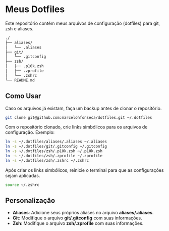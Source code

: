 # Meus Dotfiles

Este repositório contém meus arquivos de configuração (dotfiles) para git, zsh e aliases.

```txt
./
├── aliases/
│   └── .aliases
├── git/
│   └── .gitconfig
├── zsh/
│   ├── .p10k.zsh
│   ├── .zprofile
│   └── .zshrc
└── README.md
```

## Como Usar

Caso os arquivos já existam, faça um backup antes de clonar o repositório.

```sh
git clone git@github.com:marcelohfonseca/dotfiles.git ~/.dotfiles

```

Com o repositório clonado, crie links simbólicos para os arquivos de configuração. Exemplo:

```sh
ln -s ~/.dotfiles/aliases/.aliases ~/.aliases
ln -s ~/.dotfiles/git/.gitconfig ~/.gitconfig
ln -s ~/.dotfiles/zsh/.p10k.zsh ~/.p10k.zsh
ln -s ~/.dotfiles/zsh/.zprofile ~/.zprofile
ln -s ~/.dotfiles/zsh/.zshrc ~/.zshrc
```

Após criar os links simbólicos, reinicie o terminal para que as configurações sejam aplicadas.

```sh
source ~/.zshrc
```

## Personalização

* **Aliases**: Adicione seus próprios aliases no arquivo **aliases/.aliases**.
* **Git**: Modifique o arquivo **git/.gitconfig** com suas informações.
* **Zsh**: Modifique o arquivo **zsh/.zprofile** com suas informações.
